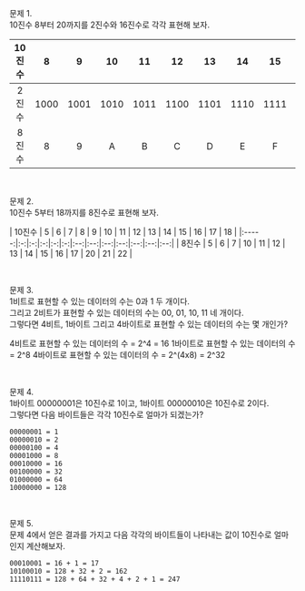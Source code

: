 문제 1. <br>
10진수 8부터 20까지를 2진수와 16진수로 각각 표현해 보자. <br>

| 10진수 | 8 | 9 | 10 | 11 | 12 | 13 | 14 | 15 | 16 | 17 | 18 | 19 | 20 |
|:-----:|:-:|:-:|:--:|:--:|:--:|:--:|:--:|:--:|:--:|:--:|:--:|:--:|:--:|
| 2진수 | 1000 | 1001 | 1010 | 1011 | 1100 | 1101 | 1110 | 1111 | 10000 | 10001 | 10010 | 10011 | 10100 |
| 8진수 | 8 | 9 | A | B | C | D | E | F | 10 | 11 | 12 | 13 | 14 |

<br>

문제 2. <br>
10진수 5부터 18까지를 8진수로 표현해 보자. <br>

| 10진수 | 5 | 6 | 7 | 8 | 9 | 10 | 11 | 12 | 13 | 14 | 15 | 16 | 17 | 18 |
|:-----:|:-:|:-:|:-:|:-:|:-:|:--:|:--:|:--:|:--:|:--:|:--:|:--:|
| 8진수 | 5 | 6 | 7 | 10 | 11 | 12 | 13 | 14 | 15 | 16 | 17 | 20 | 21 | 22 |

<br>

문제 3. <br>
1비트로 표현할 수 있는 데이터의 수는 0과 1 두 개이다. <br>
그리고 2비트가 표현할 수 있는 데이터의 수는 00, 01, 10, 11 네 개이다. <br>
그렇다면 4비트, 1바이트 그리고 4바이트로 표현할 수 있는 데이터의 수는 몇 개인가? <br>

4비트로 표현할 수 있는 데이터의 수 = 2^4 = 16
1바이트로 표현할 수 있는 데이터의 수 = 2^8
4바이트로 표현할 수 있는 데이터의 수 = 2^(4x8) = 2^32

<br>

문제 4. <br>
1바이트 00000001은 10진수로 1이고, 1바이트 00000010은 10진수로 2이다. <br>
그렇다면 다음 바이트들은 각각 10진수로 얼마가 되겠는가? <br>

```
00000001 = 1
00000010 = 2
00000100 = 4
00001000 = 8
00010000 = 16
00100000 = 32
01000000 = 64
10000000 = 128
```

<br>

문제 5. <br>
문제 4에서 얻은 결과를 가지고 다음 각각의 바이트들이 나타내는 값이 10진수로 얼마인지 계산해보자. <br>

```
00010001 = 16 + 1 = 17
10100010 = 128 + 32 + 2 = 162
11110111 = 128 + 64 + 32 + 4 + 2 + 1 = 247
```
